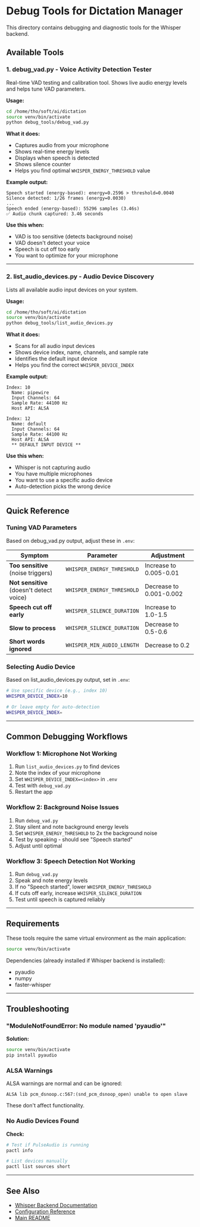 # Debug Tools for Dictation Manager

This directory contains debugging and diagnostic tools for the Whisper backend.

## Available Tools

### 1. debug_vad.py - Voice Activity Detection Tester

Real-time VAD testing and calibration tool. Shows live audio energy levels and helps tune VAD parameters.

**Usage:**
```bash
cd /home/tho/soft/ai/dictation
source venv/bin/activate
python debug_tools/debug_vad.py
```

**What it does:**
- Captures audio from your microphone
- Shows real-time energy levels
- Displays when speech is detected
- Shows silence counter
- Helps you find optimal `WHISPER_ENERGY_THRESHOLD` value

**Example output:**
```
Speech started (energy-based): energy=0.2596 > threshold=0.0040
Silence detected: 1/26 frames (energy=0.0030)
...
Speech ended (energy-based): 55296 samples (3.46s)
✅ Audio chunk captured: 3.46 seconds
```

**Use this when:**
- VAD is too sensitive (detects background noise)
- VAD doesn't detect your voice
- Speech is cut off too early
- You want to optimize for your microphone

---

### 2. list_audio_devices.py - Audio Device Discovery

Lists all available audio input devices on your system.

**Usage:**
```bash
cd /home/tho/soft/ai/dictation
source venv/bin/activate
python debug_tools/list_audio_devices.py
```

**What it does:**
- Scans for all audio input devices
- Shows device index, name, channels, and sample rate
- Identifies the default input device
- Helps you find the correct `WHISPER_DEVICE_INDEX`

**Example output:**
```
Index: 10
  Name: pipewire
  Input Channels: 64
  Sample Rate: 44100 Hz
  Host API: ALSA

Index: 12
  Name: default
  Input Channels: 64
  Sample Rate: 44100 Hz
  Host API: ALSA
  ** DEFAULT INPUT DEVICE **
```

**Use this when:**
- Whisper is not capturing audio
- You have multiple microphones
- You want to use a specific audio device
- Auto-detection picks the wrong device

---

## Quick Reference

### Tuning VAD Parameters

Based on debug_vad.py output, adjust these in `.env`:

| Symptom | Parameter | Adjustment |
|---------|-----------|------------|
| **Too sensitive** (noise triggers) | `WHISPER_ENERGY_THRESHOLD` | Increase to 0.005-0.01 |
| **Not sensitive** (doesn't detect voice) | `WHISPER_ENERGY_THRESHOLD` | Decrease to 0.001-0.002 |
| **Speech cut off early** | `WHISPER_SILENCE_DURATION` | Increase to 1.0-1.5 |
| **Slow to process** | `WHISPER_SILENCE_DURATION` | Decrease to 0.5-0.6 |
| **Short words ignored** | `WHISPER_MIN_AUDIO_LENGTH` | Decrease to 0.2 |

### Selecting Audio Device

Based on list_audio_devices.py output, set in `.env`:

```bash
# Use specific device (e.g., index 10)
WHISPER_DEVICE_INDEX=10

# Or leave empty for auto-detection
WHISPER_DEVICE_INDEX=
```

---

## Common Debugging Workflows

### Workflow 1: Microphone Not Working

1. Run `list_audio_devices.py` to find devices
2. Note the index of your microphone
3. Set `WHISPER_DEVICE_INDEX=<index>` in `.env`
4. Test with `debug_vad.py`
5. Restart the app

### Workflow 2: Background Noise Issues

1. Run `debug_vad.py`
2. Stay silent and note background energy levels
3. Set `WHISPER_ENERGY_THRESHOLD` to 2x the background noise
4. Test by speaking - should see "Speech started"
5. Adjust until optimal

### Workflow 3: Speech Detection Not Working

1. Run `debug_vad.py`
2. Speak and note energy levels
3. If no "Speech started", lower `WHISPER_ENERGY_THRESHOLD`
4. If cuts off early, increase `WHISPER_SILENCE_DURATION`
5. Test until speech is captured reliably

---

## Requirements

These tools require the same virtual environment as the main application:

```bash
source venv/bin/activate
```

Dependencies (already installed if Whisper backend is installed):
- pyaudio
- numpy
- faster-whisper

---

## Troubleshooting

### "ModuleNotFoundError: No module named 'pyaudio'"

**Solution:**
```bash
source venv/bin/activate
pip install pyaudio
```

### ALSA Warnings

ALSA warnings are normal and can be ignored:
```
ALSA lib pcm_dsnoop.c:567:(snd_pcm_dsnoop_open) unable to open slave
```

These don't affect functionality.

### No Audio Devices Found

**Check:**
```bash
# Test if PulseAudio is running
pactl info

# List devices manually
pactl list sources short
```

---

## See Also

- [Whisper Backend Documentation](../docs/ai/feat/1_whisper/)
- [Configuration Reference](../.env.example)
- [Main README](../README_WHISPER.md)
